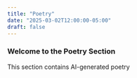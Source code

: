 ```yaml
---
title: "Poetry"
date: "2025-03-02T12:00:00-05:00"
draft: false
---
```


### Welcome to the Poetry Section
This section contains AI-generated poetry
